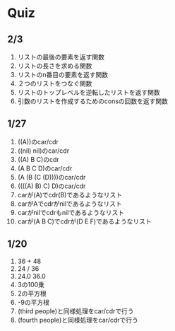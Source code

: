 # Quiz

## 2/3

1. リストの最後の要素を返す関数
1. リストの長さを求める関数
1. リストのn番目の要素を返す関数
1. ２つのリストをつなぐ関数
1. リストのトップレベルを逆転したリストを返す関数
1. 引数のリストを作成するためのconsの回数を返す関数


## 1/27

1. ((A))のcar/cdr
1. ((nil) nil)のcar/cdr
1. ((A) B C)のcdr
1. (A B C D)のcar/cdr
1. (A (B (C (D))))のcar/cdr
1. ((((A) B) C) D)のcar/cdr
1. carが(A)でcdr(B)であるようなリスト
1. carがAでcdrがnilであるようなリスト
1. carがnilでcdrもnilであるようなリスト
1. carが(A B C)でcdrが(D E F)であるようなリスト

## 1/20

1. 36 + 48
2. 24 / 36
3. 24.0 36.0
4. 3の100乗
5. 2の平方根
6. -9の平方根
7. (third people)と同様処理をcar/cdrで行う
8. (fourth people)と同様処理をcar/cdrで行う